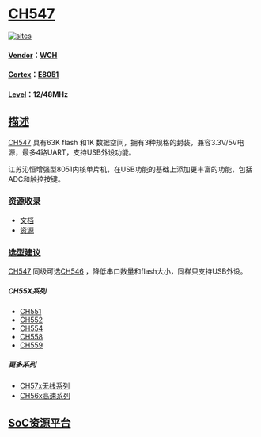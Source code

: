 ﻿# [CH547](https://github.com/sochub/CH547) 

[![sites](http://182.61.61.133/link/resources/SoC.png)](https://stop.stops.top) 

#### [Vendor](https://github.com/sochub/Vendor)：[WCH](https://github.com/sochub/WCH)
#### [Cortex](https://github.com/sochub/Cortex)：[E8051](https://github.com/sochub/8051)
#### [Level](https://github.com/sochub/Level)：12/48MHz 

## [描述](https://github.com/sochub/CH547/wiki) 

[CH547](https://github.com/sochub/CH547) 具有63K flash 和1K 数据空间，拥有3种规格的封装，兼容3.3V/5V电源，最多4路UART，支持USB外设功能。

江苏沁恒增强型8051内核单片机，在USB功能的基础上添加更丰富的功能，包括ADC和触控按键。

### [资源收录](https://github.com/sochub/CH547)

* [文档](docs/)
* [资源](src/)

### [选型建议](https://github.com/sochub)

[CH547](https://github.com/sochub/CH547) 同级可选[CH546](https://github.com/sochub/CH546) ，降低串口数量和flash大小，同样只支持USB外设。

##### CH55X系列

- [CH551](https://github.com/sochub/CH551) 
- [CH552](https://github.com/sochub/CH552) 
- [CH554](https://github.com/sochub/CH554) 
- [CH558](https://github.com/sochub/CH558) 
- [CH559](https://github.com/sochub/CH559) 

##### 更多系列

- [CH57x无线系列](https://github.com/sochub/CH57)
- [CH56x高速系列](https://github.com/sochub/CH56)

##  [SoC资源平台](http://www.qitas.cn)  
